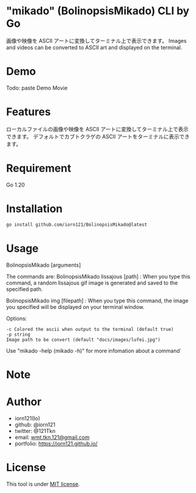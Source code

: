 # "mikado" (BolinopsisMikado) CLI by Go

画像や映像を ASCII アートに変換してターミナル上で表示できます。
Images and videos can be converted to ASCII art and displayed on the terminal.

# Demo

Todo: paste Demo Movie

# Features

ローカルファイルの画像や映像を ASCII アートに変換してターミナル上で表示できます。
デフォルトでカブトクラゲの ASCII アートをターミナルに表示できます。

# Requirement

Go 1.20

# Installation

```bash
go install github.com/iorn121/BolinopsisMikado@latest
```

# Usage

BolinopsisMikado [arguments]

The commands are:
BolinopsisMikado lissajous [path] : When you type this command, a random lissajous gif image is generated and saved to the specified path.

BolinopsisMikado img [filepath] : When you type this command, the image you specified will be displayed on your terminal window.

Options:

```
-c Colored the ascii when output to the terminal (default true)
-p string
Image path to be convert (default "docs/images/lufei.jpg")

```

Use "mikado -help (mikado -h)" for more infomation about a command`

# Note

# Author

- iorn121(Io)
- github: @iorn121
- twitter: @121Tkn
- email: wmt.tkn.121@gmail.com
- portfolio: https://iorn121.github.io/

# License

This tool is under [MIT license](https://en.wikipedia.org/wiki/MIT_License).
